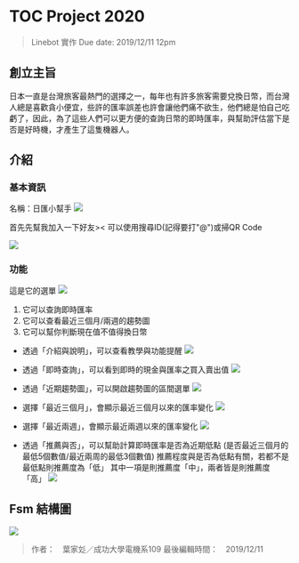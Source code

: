 # TOC Project 2020
> Linebot 實作
> Due date: 2019/12/11 12pm

## 創立主旨
日本一直是台灣旅客最熱門的選擇之一，每年也有許多旅客需要兌換日幣，而台灣人總是喜歡貪小便宜，些許的匯率誤差也許會讓他們痛不欲生，他們總是怕自己吃虧了，因此，為了這些人們可以更方便的查詢日幣的即時匯率，與幫助評估當下是否是好時機，才產生了這隻機器人。

## 介紹
### 基本資訊
名稱：日匯小幫手
![](https://i.imgur.com/gEjFgHh.png)

首先先幫我加入一下好友><
可以使用搜尋ID(記得要打"@")或掃QR Code

![](https://i.imgur.com/q92Guqj.png)

### 功能
這是它的選單
![](https://i.imgur.com/9xl8U9a.png)

1. 它可以查詢即時匯率
2. 它可以查看最近三個月/兩週的趨勢圖
3. 它可以幫你判斷現在值不值得換日幣

+ 透過「介紹與說明」，可以查看教學與功能提醒
![](https://i.imgur.com/gAe92Yj.png)

+ 透過「即時查詢」，可以看到即時的現金與匯率之買入賣出值
![](https://i.imgur.com/ETZQzxg.png)

+ 透過「近期趨勢圖」，可以開啟趨勢圖的區間選單
![](https://i.imgur.com/VRY0trM.png)

+ 選擇「最近三個月」，會顯示最近三個月以來的匯率變化
![](https://i.imgur.com/53RtTUm.png)

+ 選擇「最近兩週」，會顯示最近兩週以來的匯率變化
![](https://i.imgur.com/yEeQ5RE.png)

+ 透過「推薦與否」，可以幫助計算即時匯率是否為近期低點
  (是否最近三個月的最低5個數值/最近兩周的最低3個數值)
  推薦程度與是否為低點有關，若都不是最低點則推薦度為「低」
  其中一項是則推薦度「中」，兩者皆是則推薦度「高」
  ![](https://i.imgur.com/zp6IZtn.png)


## Fsm 結構圖
![](https://i.imgur.com/zEHiCcn.png)


> 作者：　葉家彣／成功大學電機系109
> 最後編輯時間：　2019/12/11

